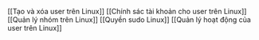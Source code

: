 [[Tạo và xóa user trên Linux]]
[[Chính sác tài khoản cho user trên Linux]]
[[Quản lý nhóm trên Linux]]
[[Quyền sudo Linux]]
[[Quản lý hoạt động của user trên Linux]]